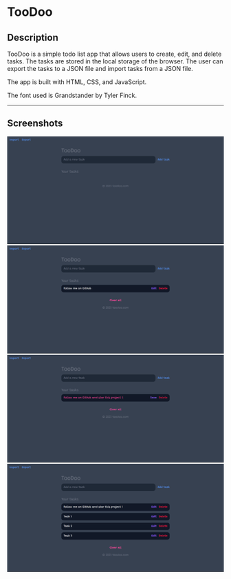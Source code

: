 # TooDoo
## Description

TooDoo is a simple todo list app that allows users to create, edit, and delete tasks. The tasks are stored in the local storage of the browser. The user can export the tasks to a JSON file and import tasks from a JSON file. 

The app is built with HTML, CSS, and JavaScript.

The font used is Grandstander by Tyler Finck.

---

## Screenshots
![Home](assets/pictures/image1.png)
![Add a task](assets/pictures/image2.png)
![Edit a task](assets/pictures/image3.png)
![Add a lot of tasks](assets/pictures/image4.png)